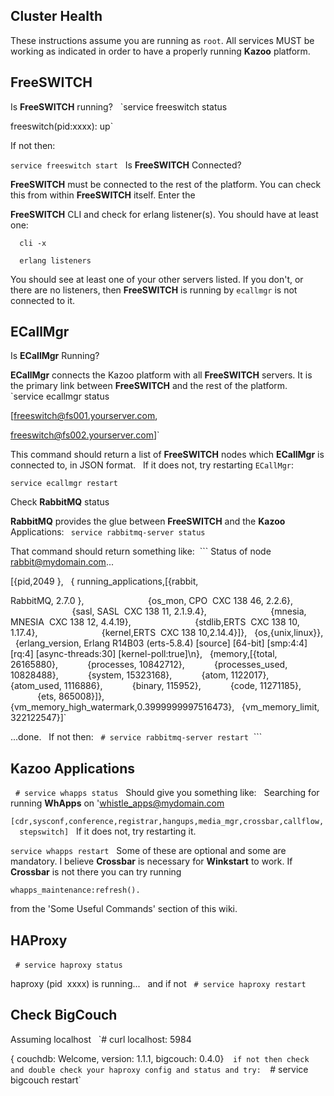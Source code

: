 ## Cluster Health



These instructions assume you are running as `root`. All services MUST be working as indicated in order to have a properly running **Kazoo** platform.


## FreeSWITCH

Is **FreeSWITCH** running?
 
  `service freeswitch status
 
  freeswitch(pid:xxxx): up`

If not then:

  `service freeswitch start`
 
Is **FreeSWITCH** Connected?

**FreeSWITCH** must be connected to the rest of the platform. You can check this from within **FreeSWITCH** itself. Enter the 

**FreeSWITCH** CLI and check for erlang listener(s). You should have at least one:
```
  cli -x 

  erlang listeners
```
You should see at least one of your other servers listed. If you don't, or there are no listeners, then **FreeSWITCH** is running by `ecallmgr` is not connected to it.
 
 
## ECallMgr

Is **ECallMgr** Running?

**ECallMgr** connects the Kazoo platform with all **FreeSWITCH** servers. It is the primary link between **FreeSWITCH** and the rest of the platform.
 
  `service ecallmgr status

  [freeswitch@fs001.yourserver.com,

  freeswitch@fs002.yourserver.com]`

This command should return a list of **FreeSWITCH** nodes which **ECallMgr** is connected to, in JSON format.
 
If it does not, try restarting `ECallMgr`:

  `service ecallmgr restart`

Check **RabbitMQ** status

**RabbitMQ** provides the glue between **FreeSWITCH** and the **Kazoo** Applications:
`
 service rabbitmq-server status`

That command should return something like:
 ```
  Status of node rabbit@mydomain.com...
    
  [{pid,2049
   },
 
  { running_applications,[{rabbit,

  RabbitMQ, 2.7.0 },
                        
  {os_mon, CPO  CXC 138 46, 2.2.6},
                        
  {sasl, SASL  CXC 138 11, 2.1.9.4},
                        
  {mnesia, MNESIA  CXC 138 12, 4.4.19},
                        
  {stdlib,ERTS  CXC 138 10, 1.17.4},
                        
  {kernel,ERTS  CXC 138 10,2.14.4}]},
 
  {os,{unix,linux}},
 
   {erlang_version,
Erlang R14B03 (erts-5.8.4) [source] [64-bit] [smp:4:4] [rq:4] [async-threads:30] [kernel-poll:true]\n},
 
{memory,[{total, 26165880},
          
{processes, 10842712},
          
{processes_used, 10828488},
          
{system, 15323168},
          
{atom, 1122017},
          
{atom_used, 1116886},
          
{binary, 115952},
          
{code, 11271185},
          
{ets, 865008}]},
 
{vm_memory_high_watermark,0.3999999997516473},
 
{vm_memory_limit, 322122547}]`

...done.
 
If not then:
 
`# service rabbitmq-server restart`
 ```
 
## Kazoo Applications
 
`# service whapps status`
 
Should give you something like:
 
Searching for running **WhApps** on 'whistle_apps@mydomain.com

`[cdr,sysconf,conference,registrar,hangups,media_mgr,crossbar,callflow,
 
stepswitch]`
 
If it does not, try restarting it. 

`service whapps restart`
 
Some of these are optional and some are mandatory. I believe **Crossbar** is necessary for **Winkstart** to work. If **Crossbar** is not there you can try running 

`whapps_maintenance:refresh().`

from the 'Some Useful Commands' section of this wiki.


## HAProxy
 
`# service haproxy status`

haproxy (pid  xxxx) is running...
 
and if not
 
`# service haproxy restart`
 

## Check BigCouch

Assuming localhost
 
  `# curl localhost: 5984

  { couchdb: Welcome, version: 1.1.1, bigcouch: 0.4.0}`
 
if not then check and double check your haproxy config and status and try:
 
`# service bigcouch restart`
 
 
